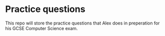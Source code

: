 # Practice questions

This repo will store the practice questions that Alex does in preperation for his GCSE Computer Science exam.
